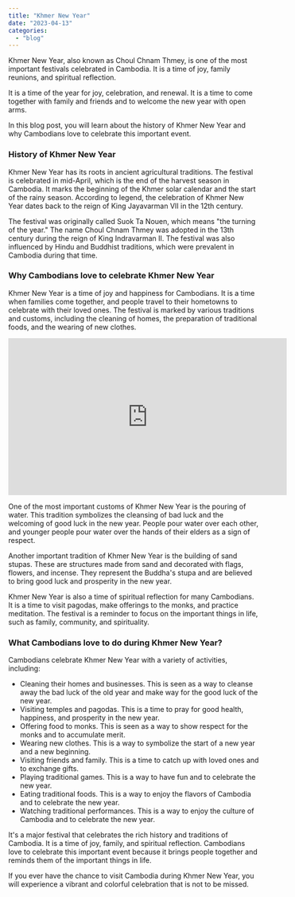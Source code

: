 ```yaml
---
title: "Khmer New Year"
date: "2023-04-13"
categories: 
  - "blog"
---
```


Khmer New Year, also known as Choul Chnam Thmey, is one of the most important festivals celebrated in Cambodia. It is a time of joy, family reunions, and spiritual reflection.

It is a time of the year for joy, celebration, and renewal. It is a time to come together with family and friends and to welcome the new year with open arms.

In this blog post, you will learn about the history of Khmer New Year and why Cambodians love to celebrate this important event.

### History of Khmer New Year

Khmer New Year has its roots in ancient agricultural traditions. The festival is celebrated in mid-April, which is the end of the harvest season in Cambodia. It marks the beginning of the Khmer solar calendar and the start of the rainy season. According to legend, the celebration of Khmer New Year dates back to the reign of King Jayavarman VII in the 12th century.

The festival was originally called Suok Ta Nouen, which means "the turning of the year." The name Choul Chnam Thmey was adopted in the 13th century during the reign of King Indravarman II. The festival was also influenced by Hindu and Buddhist traditions, which were prevalent in Cambodia during that time.

### Why Cambodians love to celebrate Khmer New Year

Khmer New Year is a time of joy and happiness for Cambodians. It is a time when families come together, and people travel to their hometowns to celebrate with their loved ones. The festival is marked by various traditions and customs, including the cleaning of homes, the preparation of traditional foods, and the wearing of new clothes.

<iframe src="https://www.youtube.com/embed/RH-ZVgAuxzo" title="YouTube video player" allow="accelerometer; autoplay; clipboard-write; encrypted-media; gyroscope; picture-in-picture; web-share" allowfullscreen width="560" height="315" frameborder="0"></iframe>

One of the most important customs of Khmer New Year is the pouring of water. This tradition symbolizes the cleansing of bad luck and the welcoming of good luck in the new year. People pour water over each other, and younger people pour water over the hands of their elders as a sign of respect.

Another important tradition of Khmer New Year is the building of sand stupas. These are structures made from sand and decorated with flags, flowers, and incense. They represent the Buddha's stupa and are believed to bring good luck and prosperity in the new year.

Khmer New Year is also a time of spiritual reflection for many Cambodians. It is a time to visit pagodas, make offerings to the monks, and practice meditation. The festival is a reminder to focus on the important things in life, such as family, community, and spirituality.

### What Cambodians love to do during Khmer New Year?

Cambodians celebrate Khmer New Year with a variety of activities, including:

- Cleaning their homes and businesses. This is seen as a way to cleanse away the bad luck of the old year and make way for the good luck of the new year.
- Visiting temples and pagodas. This is a time to pray for good health, happiness, and prosperity in the new year.
- Offering food to monks. This is seen as a way to show respect for the monks and to accumulate merit.
- Wearing new clothes. This is a way to symbolize the start of a new year and a new beginning.
- Visiting friends and family. This is a time to catch up with loved ones and to exchange gifts.
- Playing traditional games. This is a way to have fun and to celebrate the new year.
- Eating traditional foods. This is a way to enjoy the flavors of Cambodia and to celebrate the new year.
- Watching traditional performances. This is a way to enjoy the culture of Cambodia and to celebrate the new year.

It's a major festival that celebrates the rich history and traditions of Cambodia. It is a time of joy, family, and spiritual reflection. Cambodians love to celebrate this important event because it brings people together and reminds them of the important things in life.

If you ever have the chance to visit Cambodia during Khmer New Year, you will experience a vibrant and colorful celebration that is not to be missed.
